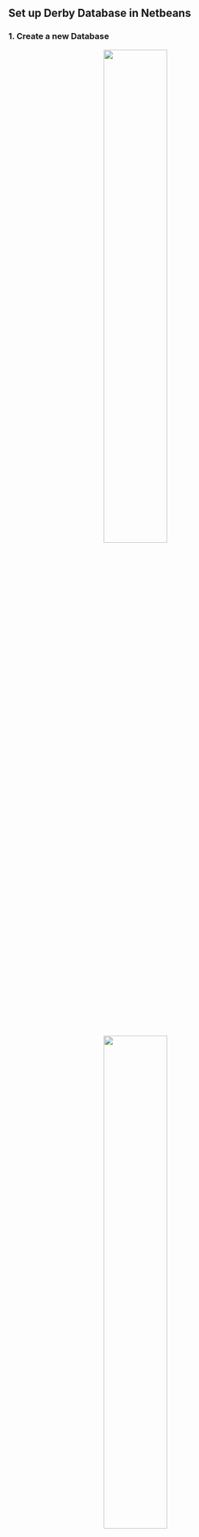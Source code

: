 ## Set up Derby Database in Netbeans
### 1. Create a new Database
<div align=center>
 <img src="https://img-blog.csdnimg.cn/20181102075242296.png?x-oss-process=image/watermark,type_ZmFuZ3poZW5naGVpdGk,shadow_10,text_aHR0cHM6Ly9ibG9nLmNzZG4ubmV0L1plbkdfeGlhbmd0,size_16,color_FFFFFF,t_70" width="50%" alt=""/>
  <img src=" https://img-blog.csdnimg.cn/20181102074816332.png?x-oss-process=image/watermark,type_ZmFuZ3poZW5naGVpdGk,shadow_10,text_aHR0cHM6Ly9ibG9nLmNzZG4ubmV0L1plbkdfeGlhbmd0,size_16,color_FFFFFF,t_70" width="50%" alt=""/>
 </div>

### 2. Get the Database URL
<div align=center>
  <img src=" https://img-blog.csdnimg.cn/20181102075032746.png?x-oss-process=image/watermark,type_ZmFuZ3poZW5naGVpdGk,shadow_10,text_aHR0cHM6Ly9ibG9nLmNzZG4ubmV0L1plbkdfeGlhbmd0,size_16,color_FFFFFF,t_70" width="50%" alt=""/> <img src="https://img-blog.csdnimg.cn/20181102075050148.png?x-oss-process=image/watermark,type_ZmFuZ3poZW5naGVpdGk,shadow_10,text_aHR0cHM6Ly9ibG9nLmNzZG4ubmV0L1plbkdfeGlhbmd0,size_16,color_FFFFFF,t_70" width="50%" alt=""/> <img src="https://img-blog.csdnimg.cn/201811020750590.png?x-oss-process=image/watermark,type_ZmFuZ3poZW5naGVpdGk,shadow_10,text_aHR0cHM6Ly9ibG9nLmNzZG4ubmV0L1plbkdfeGlhbmd0,size_16,color_FFFFFF,t_70" width="50%" alt=""/>
 </div>

### 3. Add library to Java
<div align=center>
  <img src=" https://img-blog.csdnimg.cn/20181102075436571.png?x-oss-process=image/watermark,type_ZmFuZ3poZW5naGVpdGk,shadow_10,text_aHR0cHM6Ly9ibG9nLmNzZG4ubmV0L1plbkdfeGlhbmd0,size_16,color_FFFFFF,t_70" width="50%" alt=""/> <img src="https://img-blog.csdnimg.cn/20181102075448761.png?x-oss-process=image/watermark,type_ZmFuZ3poZW5naGVpdGk,shadow_10,text_aHR0cHM6Ly9ibG9nLmNzZG4ubmV0L1plbkdfeGlhbmd0,size_16,color_FFFFFF,t_70" width="50%" alt=""/>
 </div>

### 4.Code Skeleton
#####  Load the Database Driver
```java
// Load the derby driver
Class.forName("org.apache.derby.jdbc.EmbeddedDriver");
System.out.println("derby driver was loaded successfully.");
```
##### Connect to Database
```java
// build the connection to derby
Connection conn = DriverManager.getConnection(
        "jdbc:derby://localhost:1527/DerbyDemoDb",
        "ta",
        "123");
System.out.println("derby connection was established successfully.");
```
##### Create Table
```java
// create a new Statement object
Statement stat = conn.createStatement();

// create table
try {
    stat.executeUpdate("CREATE TABLE Persons ("
            + "PersonID int, "
            + "LastName varchar(255),"
            + "FirstName varchar(255),"
            + "Address varchar(255),"
            + "City varchar(255),"
            + "PRIMARY KEY (PersonID)"
            + ")");
} catch (SQLTransactionRollbackException e) {
    System.out.println("Table already exists.");
}
```
##### Insert Records using Statement
```java
// insert data
try {
    stat.executeUpdate("INSERT INTO Persons ("
            + "PersonID, LastName, FirstName, Address, City) "
            + "VALUES ("
            + "1, 'Tan','Xiang','CMUA','Adelaide')");

} catch (SQLIntegrityConstraintViolationException e) {
    System.out.println("Record Already exists.");
}
```
##### Insert Records using PrepareStatement
```java
// insert data
try {
    String prepareSQL = "INSERT INTO Persons ("
            + "PersonID, LastName, FirstName, Address, City) "
            + "VALUES ("
            + "?,?,?,?,?"
            + ")";
    PreparedStatement pres = conn.prepareStatement(prepareSQL);
    pres.setInt(1, 2);
    pres.setString(2, "San");
    pres.setString(3, "Xiang");
    pres.setString(4, "CMU");
    pres.setString(5, "Pittsburgh");
    pres.executeUpdate();

} catch (SQLIntegrityConstraintViolationException e) {
    System.out.println("Record Already exists.");
}
```
##### Simple Query using Statement
```java
// print out the result 
ResultSet res = stat.executeQuery("SELECT * FROM PERSONS");
while (res.next()) {
    System.out.println(res.getString("PersonID"));
}
```
##### Simple Query using PrepareStatement
```java
 // print out the result
 String prepareSQL = "SELECT * FROM Persons WHERE Lastname = ?";
 PreparedStatement pres = conn.prepareCall(prepareSQL);
 pres.setString(1, "Tan");
 ResultSet rest = pres.executeQuery();
 while (rest.next()) {
     System.out.println(rest.getString("FirstName"));
 }
```
### 6. Code Demo
```java
/*
 * To change this license header, choose License Headers in Project Properties.
 * To change this template file, choose Tools | Templates
 * and open the template in the editor.
 */
package derbydemo;

import java.sql.Connection;
import java.sql.DriverManager;
import java.sql.PreparedStatement;
import java.sql.ResultSet;
import java.sql.SQLException;
import java.sql.SQLIntegrityConstraintViolationException;
import java.sql.SQLTransactionRollbackException;
import java.sql.Statement;

/**
 *
 * @author xiangtan
 */
public class DerbyDemo {

    /**
     * @param args the command line arguments
     */
    public static void main(String[] args) throws SQLException, ClassNotFoundException {

        // load the derby driver
        Class.forName("org.apache.derby.jdbc.EmbeddedDriver");
        System.out.println("derby driver was loaded successfully.");

        // build the connection to derby
        Connection conn = DriverManager.getConnection(
                "jdbc:derby://localhost:1527/DerbyDemoDb",
                "ta",
                "123");
        System.out.println("derby connection was established successfully.");

        // create a new Statement object
        Statement stat = conn.createStatement();

        // create table
        try {
            stat.executeUpdate("CREATE TABLE Persons ("
                    + "PersonID int, "
                    + "LastName varchar(255),"
                    + "FirstName varchar(255),"
                    + "Address varchar(255),"
                    + "City varchar(255),"
                    + "PRIMARY KEY (PersonID)"
                    + ")");
        } catch (SQLTransactionRollbackException e) {
            System.out.println("Table already exists.");
        }

        // insert data
        try {
            stat.executeUpdate("INSERT INTO Persons ("
                    + "PersonID, LastName, FirstName, Address, City) "
                    + "VALUES ("
                    + "1, 'Tan','Xiang','CMUA','Adelaide')");

        } catch (SQLIntegrityConstraintViolationException e) {
            System.out.println("Record Already exists.");
        }

        // print out the result 
        ResultSet res = stat.executeQuery("SELECT * FROM PERSONS");
        while (res.next()) {
            System.out.println(res.getString("PersonID"));
        }
        
        
        // insert data
        try {
            String prepareSQL = "INSERT INTO Persons ("
                    + "PersonID, LastName, FirstName, Address, City) "
                    + "VALUES ("
                    + "?,?,?,?,?"
                    + ")";
            PreparedStatement pres = conn.prepareStatement(prepareSQL);
            pres.setInt(1, 2);
            pres.setString(2, "San");
            pres.setString(3, "Xiang");
            pres.setString(4, "CMU");
            pres.setString(5, "Pittsburgh");
            pres.executeUpdate();

        } catch (SQLIntegrityConstraintViolationException e) {
            System.out.println("Record Already exists.");
        }
        
        
        // print out the result
        String prepareSQL = "SELECT * FROM Persons WHERE Lastname = ?";
        PreparedStatement pres = conn.prepareCall(prepareSQL);
        pres.setString(1, "Tan");
        ResultSet rest = pres.executeQuery();
        while (rest.next()) {
            System.out.println(rest.getString("FirstName"));
        }
    }

}
```

### 7. Summary
- PreparedStatement is precompiled and DB-side cached. **It leads to faster execution**, especially when the statement is executed multiple times. 
- PreparedStatement can automatically **prevent SQL injection** with parameterization and built-in escaping of quotes and other special characters. 
